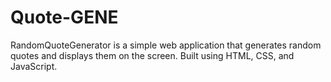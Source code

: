 # Quote-GENE
RandomQuoteGenerator is a simple web application that generates random quotes and displays them on the screen. Built using HTML, CSS, and JavaScript.
